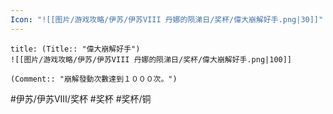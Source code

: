 ```yaml
---
Icon: "![[图片/游戏攻略/伊苏/伊苏VIII 丹娜的陨涕日/奖杯/偉大崩解好手.png|30]]"
---
```

```ad-common-bronze-trophy
title: (Title:: "偉大崩解好手")
![[图片/游戏攻略/伊苏/伊苏VIII 丹娜的陨涕日/奖杯/偉大崩解好手.png|100]]

(Comment:: "崩解發動次數達到１０００次。")
```

#伊苏/伊苏VIII/奖杯 #奖杯 #奖杯/铜

